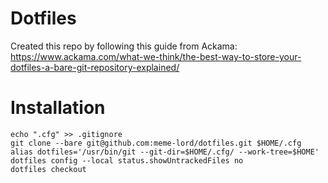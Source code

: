 # Dotfiles

Created this repo by following this guide from Ackama: https://www.ackama.com/what-we-think/the-best-way-to-store-your-dotfiles-a-bare-git-repository-explained/

# Installation
```
echo ".cfg" >> .gitignore
git clone --bare git@github.com:meme-lord/dotfiles.git $HOME/.cfg
alias dotfiles='/usr/bin/git --git-dir=$HOME/.cfg/ --work-tree=$HOME'
dotfiles config --local status.showUntrackedFiles no
dotfiles checkout
```

